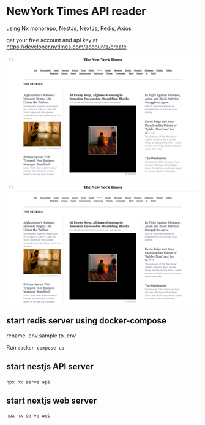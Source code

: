 # NewYork Times API reader

using Nx monorepo, NestJs, NextJs, Redis, Axios

get your free account and api key at https://developer.nytimes.com/accounts/create

![screen shot](https://raw.githubusercontent.com/madipta/newyorktimes-api-reader/master/images/screen-01.png)

![screen shot](https://raw.githubusercontent.com/madipta/newyorktimes-api-reader/master/images/screen-01.png)


## start redis server using docker-compose

rename .env.sample to .env

Run `docker-compose up`

## start nestjs API server

`npx nx serve api`

## start nextjs web server

`npx nx serve web`
